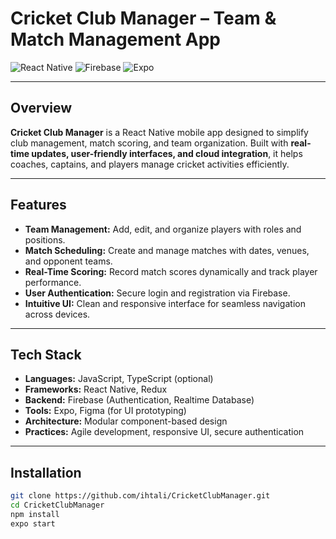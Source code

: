 # Cricket Club Manager – Team & Match Management App

![React Native](https://img.shields.io/badge/React_Native-61DAFB?style=for-the-badge&logo=react&logoColor=black)
![Firebase](https://img.shields.io/badge/Firebase-FFCA28?style=for-the-badge&logo=firebase&logoColor=black)
![Expo](https://img.shields.io/badge/Expo-1B1F23?style=for-the-badge&logo=expo&logoColor=white)

---

## Overview
**Cricket Club Manager** is a React Native mobile app designed to simplify club management, match scoring, and team organization. Built with **real-time updates, user-friendly interfaces, and cloud integration**, it helps coaches, captains, and players manage cricket activities efficiently.

---

## Features
- **Team Management:** Add, edit, and organize players with roles and positions.  
- **Match Scheduling:** Create and manage matches with dates, venues, and opponent teams.  
- **Real-Time Scoring:** Record match scores dynamically and track player performance.  
- **User Authentication:** Secure login and registration via Firebase.  
- **Intuitive UI:** Clean and responsive interface for seamless navigation across devices.

---

## Tech Stack
- **Languages:** JavaScript, TypeScript (optional)  
- **Frameworks:** React Native, Redux  
- **Backend:** Firebase (Authentication, Realtime Database)  
- **Tools:** Expo, Figma (for UI prototyping)  
- **Architecture:** Modular component-based design  
- **Practices:** Agile development, responsive UI, secure authentication

---

## Installation
```bash
git clone https://github.com/ihtali/CricketClubManager.git
cd CricketClubManager
npm install
expo start

